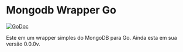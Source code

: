# Mongodb Wrapper Go

[![GoDoc](https://godoc.org/github.com/rrgaya/mongodb-wrapper-go?status.svg)](https://godoc.org/github.com/rrgaya/mongodb-wrapper-go)

Este em um wrapper simples do MongoDB para Go. Ainda esta em sua versão 0.0.0v.
